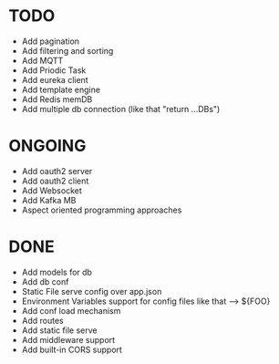 # TODO
+ Add pagination
+ Add filtering and sorting
+ Add MQTT
+ Add Priodic Task
+ Add eureka client
+ Add template engine
+ Add Redis memDB
+ Add multiple db connection (like that "return ...DBs")

# ONGOING
+ Add oauth2 server
+ Add oauth2 client
+ Add Websocket
+ Add Kafka MB
+ Aspect oriented programming approaches

# DONE
+ Add models for db
+ Add db conf
+ Static File serve config over app.json
+ Environment Variables support for config files like that --> ${FOO}
+ Add conf load mechanism
+ Add routes
+ Add static file serve
+ Add middleware support
+ Add built-in CORS support
